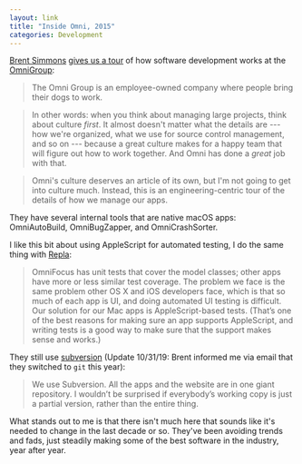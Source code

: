 ```yaml
---
layout: link
title: "Inside Omni, 2015"
categories: Development
---
```


[Brent Simmons](https://inessential.com/) [gives us a tour](https://www.objc.io/issues/22-scale/omni-group/) of how software development works at the [OmniGroup](https://www.omnigroup.com/):

> The Omni Group is an employee-owned company where people bring their dogs to work.

> In other words: when you think about managing large projects, think about culture *first*. It almost doesn't matter what the details are --- how we're organized, what we use for source control management, and so on --- because a great culture makes for a happy team that will figure out how to work together. And Omni has done a *great* job with that.

> Omni's culture deserves an article of its own, but I'm not going to get into culture much. Instead, this is an engineering-centric tour of the details of how we manage our apps.

They have several internal tools that are native macOS apps: OmniAutoBuild, OmniBugZapper, and OmniCrashSorter.

I like this bit about using AppleScript for automated testing, I do the same thing with [Repla](https://repla.app/):

> OmniFocus has unit tests that cover the model classes; other apps have more or less similar test coverage. The problem we face is the same problem other OS X and iOS developers face, which is that so much of each app is UI, and doing automated UI testing is difficult. Our solution for our Mac apps is AppleScript-based tests. (That’s one of the best reasons for making sure an app supports AppleScript, and writing tests is a good way to make sure that the support makes sense and works.)

They still use [subversion](https://subversion.apache.org/) (Update 10/31/19: Brent informed me via email that they switched to `git` this year):

> We use Subversion. All the apps and the website are in one giant repository. I wouldn’t be surprised if everybody’s working copy is just a partial version, rather than the entire thing.

What stands out to me is that there isn't much here that sounds like it's needed to change in the last decade or so. They've been avoiding trends and fads, just steadily making some of the best software in the industry, year after year.

